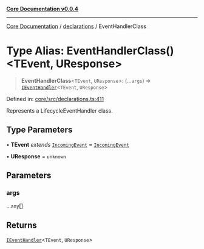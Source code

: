 [**Core Documentation v0.0.4**](../../README.md)

***

[Core Documentation](../../modules.md) / [declarations](../README.md) / EventHandlerClass

# Type Alias: EventHandlerClass()\<TEvent, UResponse\>

> **EventHandlerClass**\<`TEvent`, `UResponse`\>: (...`args`) => [`IEventHandler`](../interfaces/IEventHandler.md)\<`TEvent`, `UResponse`\>

Defined in: [core/src/declarations.ts:411](https://github.com/stonemjs/core/blob/4b1b931e44a5db2600109fa7ae2a8b532ed77730/src/declarations.ts#L411)

Represents a LifecycleEventHandler class.

## Type Parameters

• **TEvent** *extends* [`IncomingEvent`](../../events/IncomingEvent/classes/IncomingEvent.md) = [`IncomingEvent`](../../events/IncomingEvent/classes/IncomingEvent.md)

• **UResponse** = `unknown`

## Parameters

### args

...`any`[]

## Returns

[`IEventHandler`](../interfaces/IEventHandler.md)\<`TEvent`, `UResponse`\>
